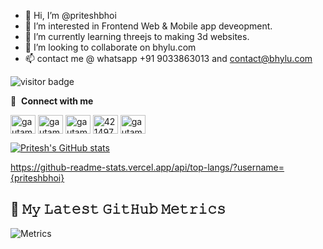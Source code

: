 - 👋 Hi, I’m @priteshbhoi
- 👀 I’m interested in Frontend Web & Mobile app deveopment.
- 🌱 I’m currently learning threejs to making 3d websites.
- 💞️ I’m looking to collaborate on bhylu.com
- 📫 contact me @ whatsapp +91 9033863013 and contact@bhylu.com
<!---
priteshbhoi/priteshbhoi is a ✨ special ✨ repository because its `README.md` (this file) appears on your GitHub profile.
You can click the Preview link to take a look at your changes.
--->

![visitor badge](https://visitor-badge.glitch.me/badge?page_id=priteshbhoi.visitor-badge)


🔗 &nbsp;**Connect with me**
<p align="left">
<a href="https://dev.to/priteshbhoi" target="blank"><img align="center" src="https://cdn.jsdelivr.net/npm/simple-icons@3.0.1/icons/dev-dot-to.svg" alt="gautamkrishnar" height="30" width="40" /></a>
<a href="https://twitter.com/priteshbhoi18" target="blank"><img align="center" src="https://raw.githubusercontent.com/rahuldkjain/github-profile-readme-generator/master/src/images/icons/Social/twitter.svg" alt="gautamkrishnar" height="30" width="40" /></a>
<a href="https://linkedin.com/in/pritesh-bhoi" target="blank"><img align="center" src="https://raw.githubusercontent.com/rahuldkjain/github-profile-readme-generator/master/src/images/icons/Social/linked-in-alt.svg" alt="gautamkrishnar" height="30" width="40" /></a>
<a href="https://stackoverflow.com/11591828/pritesh" target="blank"><img align="center" src="https://raw.githubusercontent.com/rahuldkjain/github-profile-readme-generator/master/src/images/icons/Social/stack-overflow.svg" alt="4214976" height="30" width="40" /></a>
<a href="https://instagram.com/Plbhoi" target="blank"><img align="center" src="https://raw.githubusercontent.com/rahuldkjain/github-profile-readme-generator/master/src/images/icons/Social/instagram.svg" alt="gautamkrishnar" height="30" width="40" /></a>

  
  [![Pritesh's GitHub stats](https://github-readme-stats.vercel.app/api?username=priteshbhoi)](https://github.com/anuraghazra/github-readme-stats)

https://github-readme-stats.vercel.app/api/top-langs/?username={priteshbhoi}
## 🔔 𝙼𝚢 𝙻𝚊𝚝𝚎𝚜𝚝 𝙶𝚒𝚝𝙷𝚞𝚋 𝙼𝚎𝚝𝚛𝚒𝚌𝚜
![Metrics](https://metrics.lecoq.io/priteshbhoi?template=classic&base.header=0&gists=1&lines=1&config.timezone=America%2FToronto)

